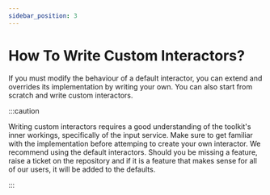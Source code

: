 ```yaml
---
sidebar_position: 3
---
```


# How To Write Custom Interactors?

If you must modify the behaviour of a default interactor, you can extend and overrides its implementation by writing your own.
You can also start from scratch and write custom interactors.

:::caution

Writing custom interactors requires a good understanding of the toolkit's inner workings, specifically of the input service.
Make sure to get familiar with the implementation before attemping to create your own interactor. We recommend using the default
interactors. Should you be missing a feature, raise a ticket on the repository and if it is a feature that makes sense for all of
our users, it will be added to the defaults.

:::


